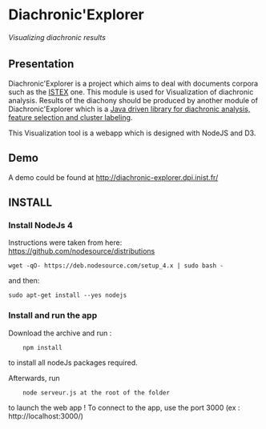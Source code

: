 # Diachronic'Explorer
###### Visualizing diachronic results

## Presentation
Diachronic'Explorer is a project which aims to deal with documents corpora such as the [ISTEX](http://www.istex.fr/) one. This module is used for Visualization of diachronic analysis. Results of the diachony should be produced by another module of Diachronic'Explorer which is a [Java driven library for diachronic analysis, feature selection and cluster labeling](https://github.com/nicolasdugue/istex). 

This Visualization tool is a webapp which is designed with NodeJS and D3.

## Demo 

A demo could be found at http://diachronic-explorer.dpi.inist.fr/

## INSTALL

### Install NodeJs 4 

Instructions were taken from here: https://github.com/nodesource/distributions

    wget -qO- https://deb.nodesource.com/setup_4.x | sudo bash -

and then:

    sudo apt-get install --yes nodejs

### Install and run the app

Download the archive and run :

        npm install
to install all nodeJs packages required.

Afterwards, run 

        node serveur.js at the root of the folder
to launch the web app !
To connect to the app, use the port 3000 (ex : http://localhost:3000/)
